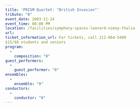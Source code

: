 ```yaml
---
title: 'PRISM Quartet: "British Invasion"'
tribute: "0"
event_date: 2003-11-24
event_time: 08:00 PM
location: /facilities/symphony-spaces-leonard-nimoy-thalia
url: 
ticket_information_url: For tickets, call 212-864-5400
$15/$8 students and seniors
program: 
  -
    composition: "0"
guest_performers: 
  -
    guest_performer: "0"
ensembles: 
  -
    ensemble: "0"
conductors: 
  -
    conductor: "0"
---
```

